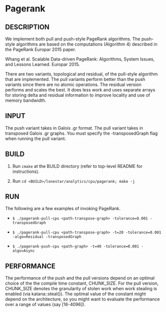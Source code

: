 Pagerank
================================================================================

DESCRIPTION 
--------------------------------------------------------------------------------

We implement both pull and push-style PageRank algorithms. The push-style
algorithms are based on the computations (Algorithm 4) described in the 
PageRank Europar 2015 paper.

Whang et al. Scalable Data-driven PageRank: Algorithms, System Issues, and 
Lessons Learned. Europar 2015.

There are two variants, topological and residual, of the pull-style algorithm 
that are implemented. The pull variants perform better than the push variants 
since there are no atomic operations. The residual version performs and scales 
the best. It does less work and uses separate arrays for storing delta and 
residual information to improve locality and use of memory bandwidth.

INPUT
--------------------------------------------------------------------------------

The push variant takes in Galois .gr format.
The pull variant takes in transposed Galois .gr graphs.
You must specify the -transposedGraph flag when running the pull variant.

BUILD
--------------------------------------------------------------------------------

1. Run `cmake` at the BUILD directory (refer to top-level README for instructions).

2. Run `cd <BUILD>/lonestar/analytics/cpu/pagerank; make -j` 

RUN
--------------------------------------------------------------------------------

The following are a few examples of invoking PageRank.

* `$ ./pagerank-pull-cpu <path-transpose-graph> -tolerance=0.001 -transposedGraph`

* `$ ./pagerank-pull-cpu <path-transpose-graph> -t=20 -tolerance=0.001 -algo=Residual -transposedGraph`

* `$ ./pagerank-push-cpu <path-graph> -t=40 -tolerance=0.001 -algo=Async`

PERFORMANCE  
--------------------------------------------------------------------------------

The performance of the push and the pull versions depend on an optimal choice 
of the the compile time constant, CHUNK_SIZE. For the pull version, CHUNK_SIZE 
denotes the granularity of stolen work when work stealing is enabled (via 
katana::steal()). The optimal value of the constant might depend on the 
architecture, so you might want to evaluate the performance over a range of 
values (say [16-4096]).
